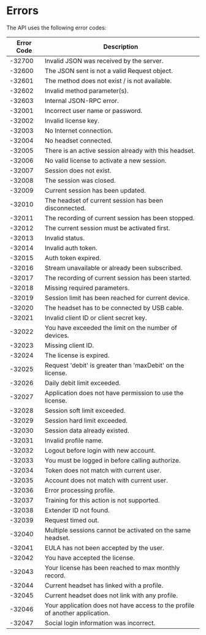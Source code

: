 # Errors

<div class="fullwidth">

The API uses the following error codes:


Error Code | Description
---------- | -------
-32700     | Invalid JSON was received by the server.                     |
-32600     | The JSON sent is not a valid Request object.                 |
-32601     | The method does not exist / is not available.                |
-32602     | Invalid method parameter(s).                                 |
-32603     | Internal JSON-RPC error.                                     |
-32001     | Incorrect user name or password.                             |
-32002     | Invalid license key.                                         |
-32003     | No Internet connection.                                      |
-32004     | No headset connected.                                        |
-32005     | There is an active session already with this headset.        |
-32006     | No valid license to activate a new session.                  |
-32007     | Session does not exist.                                      |
-32008     | The session was closed.                                      |
-32009     | Current session has been updated.                            |
-32010     | The headset of current session has been disconnected.        |
-32011     | The recording of current session has been stopped.           |
-32012     | The current session must be activated first.                 |
-32013     | Invalid status.                                              |
-32014     | Invalid auth token.                                          |
-32015     | Auth token expired.                                          |
-32016     | Stream unavailable or already been subscribed.               |
-32017     | The recording of current session has been started.           |
-32018     | Missing required parameters.                                 |
-32019     | Session limit has been reached for current device.           |
-32020     | The headset has to be connected by USB cable.                |
-32021     | Invalid client ID or client secret key.                      |
-32022     | You have exceeded the limit on the number of devices.        |
-32023     | Missing client ID.                                           |
-32024     | The license is expired.                                      |
-32025     | Request 'debit' is greater than 'maxDebit' on the license.   |
-32026     | Daily debit limit exceeded.                                  |
-32027     | Application does not have permission to use the license.     |
-32028     | Session soft limit exceeded.                                 |
-32029     | Session hard limit exceeded.                                 |
-32030     | Session data already existed.                                |
-32031     | Invalid profile name.                                        |
-32032     | Logout before login with new account.                        |
-32033     | You must be logged in before calling authorize.              |
-32034     | Token does not match with current user.                      |
-32035     | Account does not match with current user.                    |
-32036     | Error processing profile.                                    |
-32037     | Training for this action is not supported.                   |
-32038     | Extender ID not found.                                       |
-32039     | Request timed out.                                           |
-32040     | Multiple sessions cannot be activated on the same headset.   |
-32041     | EULA has not been accepted by the user.                      |
-32042     | You have accepted the license.                               |
-32043     | Your license has been reached to max monthly record.         | 
-32044     | Current headset has linked with a profile.                   |
-32045     | Current headset does not link with any profile.              |
-32046     | Your application does not have access to the profile of another application. |
-32047     | Social login information was incorrect.                      |
   
</div>
